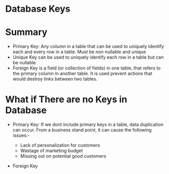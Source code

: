 # Database Keys 

# Summary

- Primary Key:  Any column in a table that can be used to uniquely identify each and every row in a table. Must be non nullable and unique
- Unique Key can be used to uniquely identify each row in a table but can be nullable
- Foreign Key is a field (or collection of fields) in one table,  that refers to the primary  column in another table. It is used prevent actions that      would destroy links between two tables.


# What if There are no Keys in Database

- Primary Key: If we dont include primary keys in a table, data duplication can occur.
  From a business stand point, it can cause the following issues:-
  - Lack of personalization for customers
  - Wastage of marketing budget 
  - Missing out on potential good customers

- Foreign Key
